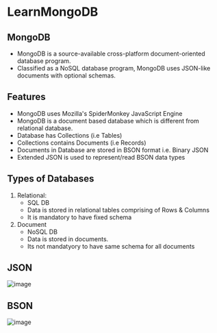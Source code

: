 # LearnMongoDB

## MongoDB
* MongoDB is a source-available cross-platform document-oriented database program.
* Classified as a NoSQL database program, MongoDB uses JSON-like documents with optional schemas.

## Features

* MongoDB uses Mozilla's SpiderMonkey JavaScript Engine
* MongoDB is a document based database which is different from relational database.
* Database has Collections (i.e Tables)
* Collections contains Documents (i.e Records)
* Documents in Database are stored in BSON format i.e. Binary JSON
* Extended JSON is used to represent/read BSON data types

## Types of Databases
1. Relational:
    * SQL DB
    * Data is stored in relational tables comprising of Rows & Columns
    * It is mandatory to have fixed schema
2. Document
    * NoSQL DB
    * Data is stored in documents.
    * Its not mandatyory to have same schema for all documents


## JSON
![image](https://github.com/abhijitpaul0212/LearnMongoDB/assets/9966441/6595a762-a73e-4b30-9530-d3e188c126a4)


## BSON
![image](https://github.com/abhijitpaul0212/LearnMongoDB/assets/9966441/bbc8581a-b200-490c-9597-b89137b3bfd9)







